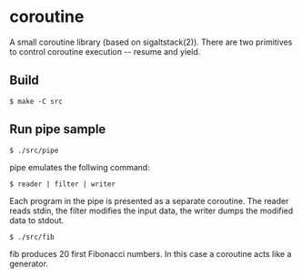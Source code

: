 # coroutine

A small coroutine library (based on sigaltstack(2)). There are two primitives to control coroutine execution -- resume and yield.

## Build

```
$ make -C src
```

## Run pipe sample

```
$ ./src/pipe
```

pipe emulates the follwing command:

```
$ reader | filter | writer
```

Each program in the pipe is presented as a separate coroutine. The reader reads stdin, the filter modifies the input data, the writer dumps the modified data to stdout.

```
$ ./src/fib
```

fib produces 20 first Fibonacci numbers. In this case a coroutine acts like a generator.

